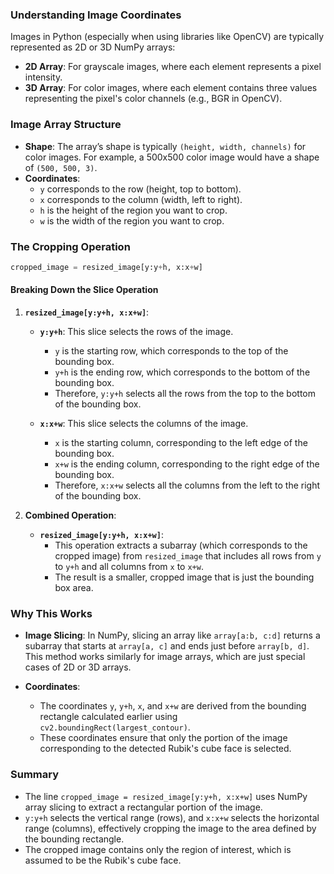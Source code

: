 ### **Understanding Image Coordinates**

Images in Python (especially when using libraries like OpenCV) are typically represented as 2D or 3D NumPy arrays:
- **2D Array**: For grayscale images, where each element represents a pixel intensity.
- **3D Array**: For color images, where each element contains three values representing the pixel's color channels (e.g., BGR in OpenCV).

### **Image Array Structure**
- **Shape**: The array’s shape is typically `(height, width, channels)` for color images. For example, a 500x500 color image would have a shape of `(500, 500, 3)`.
- **Coordinates**: 
  - `y` corresponds to the row (height, top to bottom).
  - `x` corresponds to the column (width, left to right).
  - `h` is the height of the region you want to crop.
  - `w` is the width of the region you want to crop.

### **The Cropping Operation**
```python
cropped_image = resized_image[y:y+h, x:x+w]
```

#### **Breaking Down the Slice Operation**

1. **`resized_image[y:y+h, x:x+w]`**:
   - **`y:y+h`**: This slice selects the rows of the image. 
     - `y` is the starting row, which corresponds to the top of the bounding box.
     - `y+h` is the ending row, which corresponds to the bottom of the bounding box.
     - Therefore, `y:y+h` selects all the rows from the top to the bottom of the bounding box.
     
   - **`x:x+w`**: This slice selects the columns of the image.
     - `x` is the starting column, corresponding to the left edge of the bounding box.
     - `x+w` is the ending column, corresponding to the right edge of the bounding box.
     - Therefore, `x:x+w` selects all the columns from the left to the right of the bounding box.

2. **Combined Operation**:
   - **`resized_image[y:y+h, x:x+w]`**:
     - This operation extracts a subarray (which corresponds to the cropped image) from `resized_image` that includes all rows from `y` to `y+h` and all columns from `x` to `x+w`. 
     - The result is a smaller, cropped image that is just the bounding box area.

### **Why This Works**
- **Image Slicing**: In NumPy, slicing an array like `array[a:b, c:d]` returns a subarray that starts at `array[a, c]` and ends just before `array[b, d]`. This method works similarly for image arrays, which are just special cases of 2D or 3D arrays.

- **Coordinates**:
  - The coordinates `y`, `y+h`, `x`, and `x+w` are derived from the bounding rectangle calculated earlier using `cv2.boundingRect(largest_contour)`.
  - These coordinates ensure that only the portion of the image corresponding to the detected Rubik's cube face is selected.

### **Summary**
- The line `cropped_image = resized_image[y:y+h, x:x+w]` uses NumPy array slicing to extract a rectangular portion of the image.
- `y:y+h` selects the vertical range (rows), and `x:x+w` selects the horizontal range (columns), effectively cropping the image to the area defined by the bounding rectangle.
- The cropped image contains only the region of interest, which is assumed to be the Rubik's cube face.